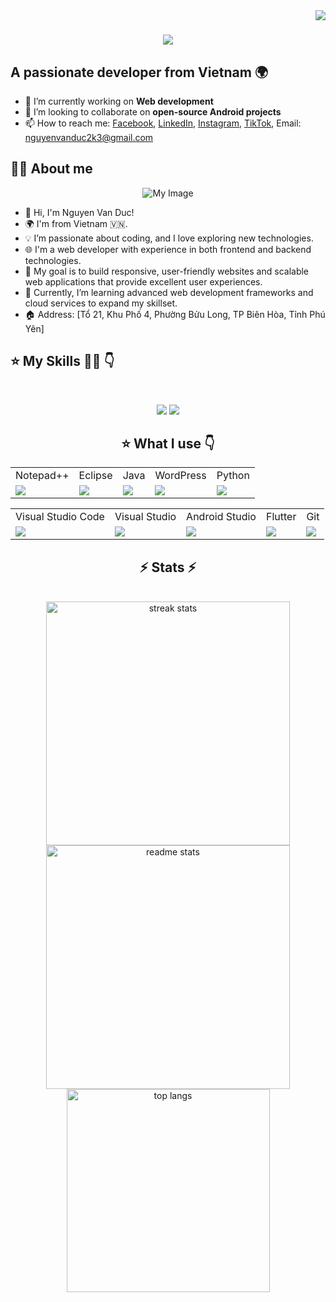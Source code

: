 <img align="right" src="https://visitor-badge.laobi.icu/badge?page_id=salesp07.salesp07" />

<h1 align="center">
    <img src="https://readme-typing-svg.herokuapp.com/?font=Righteous&size=35&center=true&vCenter=true&width=500&height=70&duration=4000&lines=Hi+There!+👋;+I'm+Nguyen+Van+Duc!;" />
</h1>

## A passionate developer from Vietnam 🌍

- 🔭 I’m currently working on **Web development**  
- 👯 I’m looking to collaborate on **open-source Android projects**  
- 📫 How to reach me: [Facebook](https://facebook.com/duccguccii), [LinkedIn](https://linkedin.com/in/yourprofile), [Instagram](https://instagram.com/duccguccii), [TikTok](https://tiktok.com/@ducc20_07), Email: [nguyenvanduc2k3@gmail.com](mailto:nguyenvanduc2k3@gmail.com)

## 👨‍💻 About me

<p align="center">
    <img src="https://imgur.com/g4mbBAb.gif" alt="My Image" />  <!-- Ảnh từ Imgur -->
</p>

- 🔭 Hi, I'm Nguyen Van Duc!
- 🌍 I'm from Vietnam 🇻🇳.
- 💡 I’m passionate about coding, and I love exploring new technologies.
- 🌐 I'm a web developer with experience in both frontend and backend technologies.
- 🚀 My goal is to build responsive, user-friendly websites and scalable web applications that provide excellent user experiences.
- 🌱 Currently, I’m learning advanced web development frameworks and cloud services to expand my skillset.
- 🏠 Address: [Tổ 21, Khu Phố 4, Phường Bửu Long, TP Biên Hòa, Tỉnh Phú Yên]

## ⭐ My Skills 👨‍💻 👇

<p align="center">
    <br/>
<div align="center">
    <img src="https://skillicons.dev/icons?i=react,bootstrap,mui,html,css,vscode,github,figma,tailwind,git,r" />
    <img src="https://skillicons.dev/icons?i=nodejs,python,javascript,typescript,express,firebase,mongodb,c,java,nextjs,mysql,flask" /><br>
</p>

## ⭐ What I use 👇

<table align="center">
    <tr>
        <td>Notepad++</td>
        <td>Eclipse</td>
        <td>Java</td>
        <td>WordPress</td>
        <td>Python</td>
    </tr>
    <tr>
        <td><img src="https://img.shields.io/badge/Notepad++-90E59A?style=for-the-badge&logo=notepadplusplus&logoColor=black" /></td>
        <td><img src="https://img.shields.io/badge/Eclipse-2C2255?style=for-the-badge&logo=eclipse&logoColor=white" /></td>
        <td><img src="https://img.shields.io/badge/Java-ED8B00?style=for-the-badge&logo=java&logoColor=white" /></td>
        <td><img src="https://img.shields.io/badge/WordPress-21759B?style=for-the-badge&logo=wordpress&logoColor=white" /></td>
        <td><img src="https://img.shields.io/badge/Python-3776AB?style=for-the-badge&logo=python&logoColor=white" /></td>
    </tr>
</table>

<table align="center">
    <tr>
        <td>Visual Studio Code</td>
        <td>Visual Studio</td>
        <td>Android Studio</td>
        <td>Flutter</td>
        <td>Git</td>
    </tr>
    <tr>
        <td><img src="https://img.shields.io/badge/VS%20Code-007ACC?style=for-the-badge&logo=visual-studio-code&logoColor=white" /></td>
        <td><img src="https://img.shields.io/badge/Visual_Studio-5C2D91?style=for-the-badge&logo=visual-studio&logoColor=white" /></td>
        <td><img src="https://img.shields.io/badge/Android_Studio-3DDC84?style=for-the-badge&logo=android-studio&logoColor=white" /></td>
        <td><img src="https://img.shields.io/badge/Flutter-02569B?style=for-the-badge&logo=flutter&logoColor=white" /></td>
        <td><img src="https://img.shields.io/badge/Git-F05032?style=for-the-badge&logo=git&logoColor=white" /></td>
    </tr>
</table>

## ⚡ Stats ⚡
<br>
<div align=center>
  <img width=390 src="https://github-readme-streak-stats-salesp07.vercel.app/?user=salesp07&count_private=true&theme=react&border_radius=10" alt="streak stats"/>
  <img width=390 src="https://github-readme-stats-salesp07.vercel.app/api?username=salesp07&count_private=true&show_icons=true&theme=react&rank_icon=github&border_radius=10" alt="readme stats" />
  <br/>
  <img width=325 align="center" src="https://github-readme-stats-salesp07.vercel.app/api/top-langs/?username=salesp07&hide=HTML&langs_count=8&layout=compact&theme=react&border_radius=10&size_weight=0.5&count_weight=0.5&exclude_repo=github-readme-stats" alt="top langs" />
</div>
